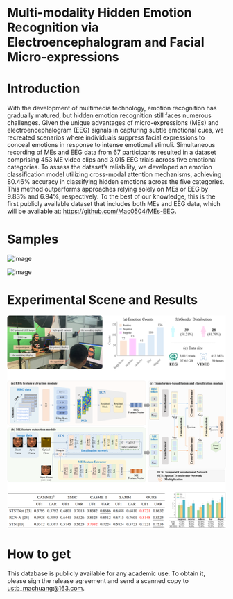 # Multi-modality Hidden Emotion Recognition via Electroencephalogram and Facial Micro-expressions

# Introduction

With the development of multimedia technology, emotion recognition has gradually matured, but hidden emotion recognition still faces numerous challenges. Given the unique advantages of micro-expressions (MEs) and electroencephalogram (EEG) signals in capturing subtle emotional cues, we recreated scenarios where individuals suppress facial expressions to conceal emotions in response to intense emotional stimuli. Simultaneous recording of MEs and EEG data from 67 participants resulted in a dataset comprising 453 ME video clips and 3,015 EEG trials across five emotional categories. To assess the dataset’s reliability, we developed an emotion classification model utilizing cross-modal attention mechanisms, achieving 80.46\% accuracy in classifying hidden emotions across the five categories. This method outperforms approaches relying solely on MEs or EEG by 9.83\% and 6.94\%, respectively. To the best of our knowledge, this is the first publicly available dataset that includes both MEs and EEG data, which will be available at: https://github.com/Mac0504/MEs-EEG.

# Samples
![image](samples-1.gif)

![image](samples-2.gif)

# Experimental Scene and Results
![image](pic.png)

# How to get

This database is publicly available for any academic use. To obtain it, please sign the release agreement and send a scanned copy to ustb_machuang@163.com.
